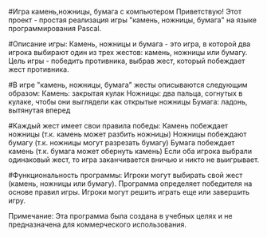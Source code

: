 #Игра камень,ножницы, бумага с компьютером
Приветствую! Этот проект - простая реализация игры "камень, ножницы, бумага" на языке программирования Pascal.

#Описание игры:
Камень, ножницы и бумага - это игра, в которой два игрока выбирают один из трех жестов: камень, ножницы или бумагу. Цель игры - победить противника, выбрав жест, который побеждает жест противника.

#В игре "камень, ножницы, бумага" жесты описываются следующим образом:
Камень: закрытая кулак
Ножницы: два пальца, согнутых в кулаке, чтобы они выглядели как открытые ножницы
Бумага: ладонь, вытянутая вперед

#Каждый жест имеет свои правила победы:
Камень побеждает ножницы (т.к. камень может разбить ножницы)
Ножницы побеждают бумагу (т.к. ножницы могут разрезать бумагу)
Бумага побеждает камень (т.к. бумага может обернуть камень)
Если оба игрока выбрали одинаковый жест, то игра заканчивается вничью и никто не выигрывает.

#Функциональность программы:
Игроки могут выбирать свой жест (камень, ножницы или бумагу).
Программа определяет победителя на основе правил игры.
Игроки могут решить играть еще или завершить игру.

Примечание: Эта программа была создана в учебных целях и не предназначена для коммерческого использования.

